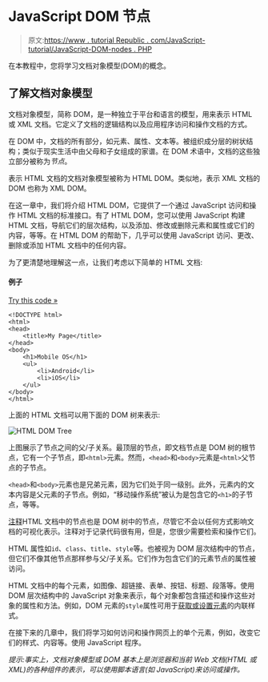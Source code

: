 # JavaScript DOM 节点

> 原文:[https://www . tutorial Republic . com/JavaScript-tutorial/JavaScript-DOM-nodes . PHP](https://www.tutorialrepublic.com/javascript-tutorial/javascript-dom-nodes.php)

在本教程中，您将学习文档对象模型(DOM)的概念。

## 了解文档对象模型

文档对象模型，简称 DOM，是一种独立于平台和语言的模型，用来表示 HTML 或 XML 文档。它定义了文档的逻辑结构以及应用程序访问和操作文档的方式。

在 DOM 中，文档的所有部分，如元素、属性、文本等。被组织成分层的树状结构；类似于现实生活中由父母和子女组成的家谱。在 DOM 术语中，文档的这些独立部分被称为*节点*。

表示 HTML 文档的文档对象模型被称为 HTML DOM。类似地，表示 XML 文档的 DOM 也称为 XML DOM。

在这一章中，我们将介绍 HTML DOM，它提供了一个通过 JavaScript 访问和操作 HTML 文档的标准接口。有了 HTML DOM，您可以使用 JavaScript 构建 HTML 文档，导航它们的层次结构，以及添加、修改或删除元素和属性或它们的内容，等等。在 HTML DOM 的帮助下，几乎可以使用 JavaScript 访问、更改、删除或添加 HTML 文档中的任何内容。

为了更清楚地理解这一点，让我们考虑以下简单的 HTML 文档:

#### 例子

[Try this code »](../codelab.php?topic=javascript&file=html-dom "Try this code using online Editor")

```
<!DOCTYPE html>
<html>
<head>
    <title>My Page</title>
</head>
<body>
    <h1>Mobile OS</h1>
    <ul>
        <li>Android</li>
        <li>iOS</li>
    </ul>
</body>
</html>
```

上面的 HTML 文档可以用下面的 DOM 树来表示:

![HTML DOM Tree](../Images/465176a5de692b7d84956bafbe157466.png)

上图展示了节点之间的父/子关系。最顶层的节点，即文档节点是 DOM 树的根节点，它有一个子节点，即`<html>`元素。然而，`<head>`和`<body>`元素是`<html>`父节点的子节点。

`<head>`和`<body>`元素也是兄弟元素，因为它们处于同一级别。此外，元素内的文本内容是父元素的子节点。例如，“移动操作系统”被认为是包含它的`<h1>`的子节点，等等。

[注释](javascript-syntax.php#comments)HTML 文档中的节点也是 DOM 树中的节点，尽管它不会以任何方式影响文档的可视化表示。注释对于记录代码很有用，但是，您很少需要检索和操作它们。

HTML 属性如`id`、`class`、`title`、`style`等。也被视为 DOM 层次结构中的节点，但它们不像其他节点那样参与父/子关系。它们作为包含它们的元素节点的属性被访问。

HTML 文档中的每个元素，如图像、超链接、表单、按钮、标题、段落等。使用 DOM 层次结构中的 JavaScript 对象来表示，每个对象都包含描述和操作这些对象的属性和方法。例如，DOM 元素的`style`属性可用于[获取或设置元素](javascript-dom-styling.php)的内联样式。

在接下来的几章中，我们将学习如何访问和操作网页上的单个元素，例如，改变它们的样式、内容等。使用 JavaScript 程序。

 *提示:事实上，文档对象模型或 DOM 基本上是浏览器和当前 Web 文档(HTML 或 XML)的各种组件的表示，可以使用脚本语言(如 JavaScript)来访问或操作。*